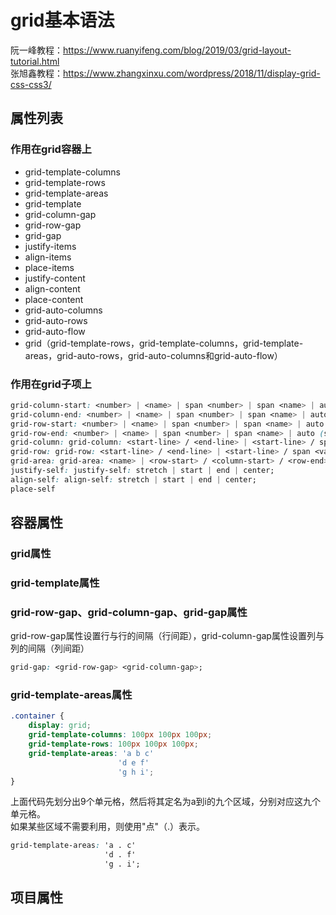 # grid基本语法
阮一峰教程：https://www.ruanyifeng.com/blog/2019/03/grid-layout-tutorial.html   
张旭鑫教程：https://www.zhangxinxu.com/wordpress/2018/11/display-grid-css-css3/   
## 属性列表
### 作用在grid容器上
- grid-template-columns
- grid-template-rows
- grid-template-areas
- grid-template
- grid-column-gap
- grid-row-gap
- grid-gap
- justify-items
- align-items
- place-items
- justify-content
- align-content
- place-content
- grid-auto-columns
- grid-auto-rows
- grid-auto-flow
- grid（grid-template-rows，grid-template-columns，grid-template-areas，grid-auto-rows，grid-auto-columns和grid-auto-flow）
### 作用在grid子项上
```css
grid-column-start: <number> | <name> | span <number> | span <name> | auto
grid-column-end: <number> | <name> | span <number> | span <name> | auto
grid-row-start: <number> | <name> | span <number> | span <name> | auto (span <name>: 表示当前网格会自动扩展，直到命中指定的网格线名称。)
grid-row-end: <number> | <name> | span <number> | span <name> | auto (span <number>: 表示当前网格会自动跨越指定的网格数量。)
grid-column: grid-column: <start-line> / <end-line> | <start-line> / span <value>;
grid-row: grid-row: <start-line> / <end-line> | <start-line> / span <value>;
grid-area: grid-area: <name> | <row-start> / <column-start> / <row-end> / <column-end>;
justify-self: justify-self: stretch | start | end | center;
align-self: align-self: stretch | start | end | center;
place-self
```

## 容器属性
### grid属性
### grid-template属性
### grid-row-gap、grid-column-gap、grid-gap属性
grid-row-gap属性设置行与行的间隔（行间距），grid-column-gap属性设置列与列的间隔（列间距）
```css
grid-gap: <grid-row-gap> <grid-column-gap>;
```
### grid-template-areas属性
```css
.container {
    display: grid;
    grid-template-columns: 100px 100px 100px;
    grid-template-rows: 100px 100px 100px;
    grid-template-areas: 'a b c'
                        'd e f'
                        'g h i';
}
```
上面代码先划分出9个单元格，然后将其定名为a到i的九个区域，分别对应这九个单元格。  
如果某些区域不需要利用，则使用"点"（.）表示。
```css
grid-template-areas: 'a . c'
                     'd . f'
                     'g . i';
```

## 项目属性



